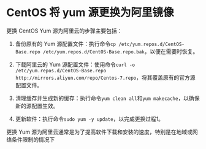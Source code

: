 # CentOS 将 yum 源更换为阿里镜像

更换 CentOS Yum 源为阿里云的步骤主要包括：‌

1. 备份原有的 Yum 源配置文件：‌执行命令`cp /etc/yum.repos.d/CentOS-Base.repo /etc/yum.repos.d/CentOS-Base.repo.bak`，‌以便在需要时恢复。‌

2. 下载阿里云的 Yum 源配置文件：‌使用命令`curl -o /etc/yum.repos.d/CentOS-Base.repo http://mirrors.aliyun.com/repo/Centos-7.repo`，‌将其覆盖原有的官方源配置文件。‌

3. 清理缓存并生成新的缓存：‌执行命令`yum clean all`和`yum makecache`，‌以确保新的源配置生效。‌

4. 更新软件：‌执行命令`sudo yum -y update`，‌以完成更换过程1。‌

更换 Yum 源为阿里云通常是为了提高软件下载和安装的速度，‌特别是在地域或网络条件限制的情况下